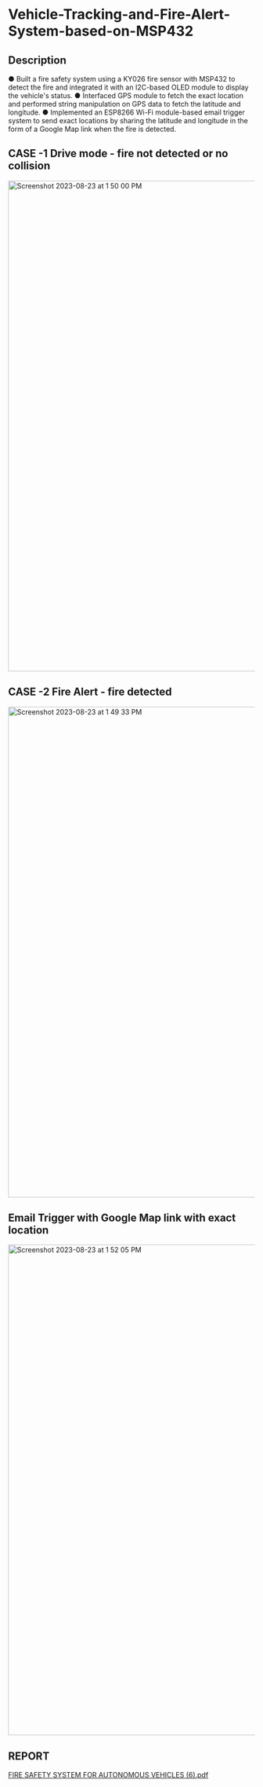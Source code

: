 # Vehicle-Tracking-and-Fire-Alert-System-based-on-MSP432

## Description
● Built a fire safety system using a KY026 fire sensor with MSP432 to detect the fire and integrated it with an I2C-based OLED module to display the vehicle's status.
● Interfaced GPS module to fetch the exact location and performed string manipulation on GPS data to fetch the latitude and longitude.
● Implemented an ESP8266 Wi-Fi module-based email trigger system to send exact locations by sharing the latitude and longitude in the form of a Google Map link when the fire is detected.

## CASE -1 Drive mode - fire not detected or no collision

<img width="1000" alt="Screenshot 2023-08-23 at 1 50 00 PM" src="https://github.com/malolasimman/Vehicle-Tracking-and-Fire-Alert-System-based-on-MSP432/assets/59477885/16aa1d43-195c-4810-a4b8-6a7747ef94d8">

## CASE -2 Fire Alert - fire detected

<img width="1000" alt="Screenshot 2023-08-23 at 1 49 33 PM" src="https://github.com/malolasimman/Vehicle-Tracking-and-Fire-Alert-System-based-on-MSP432/assets/59477885/7bbf81d0-66a7-4467-8db4-f7045173fc54">

## Email Trigger with Google Map link with exact location

<img width="1000" alt="Screenshot 2023-08-23 at 1 52 05 PM" src="https://github.com/malolasimman/Vehicle-Tracking-and-Fire-Alert-System-based-on-MSP432/assets/59477885/8006cd7d-b53b-43c5-a46e-7ca92008a8ee">


## REPORT
[FIRE SAFETY SYSTEM FOR AUTONOMOUS VEHICLES (6).pdf](https://github.com/malolasimman/Vehicle-Tracking-and-Fire-Alert-System-based-on-MSP432/files/12422778/FIRE.SAFETY.SYSTEM.FOR.AUTONOMOUS.VEHICLES.6.pdf)
